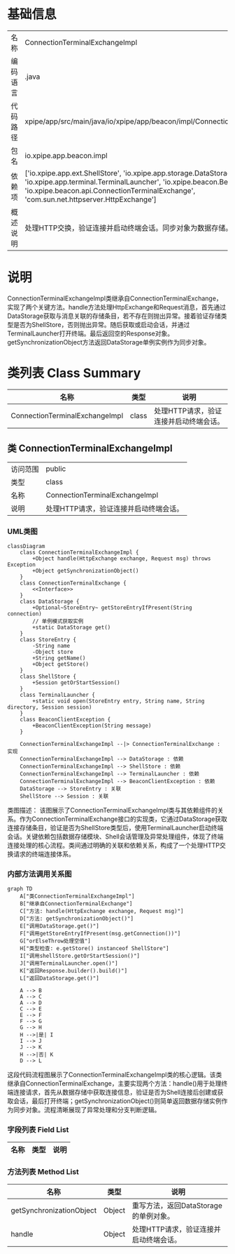 # 基础信息

|      |      |
|------|------|
| 名称 | ConnectionTerminalExchangeImpl |
| 编码语言 | .java |
| 代码路径 | xpipe/app/src/main/java/io/xpipe/app/beacon/impl/ConnectionTerminalExchangeImpl.java |
| 包名 | io.xpipe.app.beacon.impl |
| 依赖项 | ['io.xpipe.app.ext.ShellStore', 'io.xpipe.app.storage.DataStorage', 'io.xpipe.app.terminal.TerminalLauncher', 'io.xpipe.beacon.BeaconClientException', 'io.xpipe.beacon.api.ConnectionTerminalExchange', 'com.sun.net.httpserver.HttpExchange'] |
| 概述说明 | 处理HTTP交换，验证连接并启动终端会话。同步对象为数据存储。 |

# 说明

ConnectionTerminalExchangeImpl类继承自ConnectionTerminalExchange，实现了两个关键方法。handle方法处理HttpExchange和Request消息，首先通过DataStorage获取与消息关联的存储条目，若不存在则抛出异常。接着验证存储类型是否为ShellStore，否则抛出异常。随后获取或启动会话，并通过TerminalLauncher打开终端。最后返回空的Response对象。getSynchronizationObject方法返回DataStorage单例实例作为同步对象。

# 类列表 Class Summary

| 名称   | 类型  | 说明 |
|-------|------|-------------|
| ConnectionTerminalExchangeImpl | class | 处理HTTP请求，验证连接并启动终端会话。 |



## 类 ConnectionTerminalExchangeImpl

|      |      |
|------|------|
| 访问范围 | public |
| 类型 | class |
| 名称 | ConnectionTerminalExchangeImpl |
| 说明 | 处理HTTP请求，验证连接并启动终端会话。 |


### UML类图

```mermaid
classDiagram
    class ConnectionTerminalExchangeImpl {
        +Object handle(HttpExchange exchange, Request msg) throws Exception
        +Object getSynchronizationObject()
    }
    class ConnectionTerminalExchange {
        <<Interface>>
    }
    class DataStorage {
        +Optional~StoreEntry~ getStoreEntryIfPresent(String connection)
        // 单例模式获取实例
        +static DataStorage get()
    }
    class StoreEntry {
        -String name
        -Object store
        +String getName()
        +Object getStore()
    }
    class ShellStore {
        +Session getOrStartSession()
    }
    class TerminalLauncher {
        +static void open(StoreEntry entry, String name, String directory, Session session)
    }
    class BeaconClientException {
        +BeaconClientException(String message)
    }

    ConnectionTerminalExchangeImpl --|> ConnectionTerminalExchange : 实现
    ConnectionTerminalExchangeImpl --> DataStorage : 依赖
    ConnectionTerminalExchangeImpl --> ShellStore : 依赖
    ConnectionTerminalExchangeImpl --> TerminalLauncher : 依赖
    ConnectionTerminalExchangeImpl --> BeaconClientException : 依赖
    DataStorage --> StoreEntry : 关联
    ShellStore --> Session : 关联
```

类图描述：
该图展示了ConnectionTerminalExchangeImpl类与其依赖组件的关系。作为ConnectionTerminalExchange接口的实现类，它通过DataStorage获取连接存储条目，验证是否为ShellStore类型后，使用TerminalLauncher启动终端会话。关键依赖包括数据存储模块、Shell会话管理及异常处理组件，体现了终端连接处理的核心流程。类间通过明确的关联和依赖关系，构成了一个处理HTTP交换请求的终端连接体系。


### 内部方法调用关系图

```mermaid
graph TD
    A["类ConnectionTerminalExchangeImpl"]
    B["继承自ConnectionTerminalExchange"]
    C["方法: handle(HttpExchange exchange, Request msg)"]
    D["方法: getSynchronizationObject()"]
    E["调用DataStorage.get()"]
    F["调用getStoreEntryIfPresent(msg.getConnection())"]
    G["orElseThrow处理空值"]
    H["类型检查: e.getStore() instanceof ShellStore"]
    I["调用shellStore.getOrStartSession()"]
    J["调用TerminalLauncher.open()"]
    K["返回Response.builder().build()"]
    L["返回DataStorage.get()"]

    A --> B
    A --> C
    A --> D
    C --> E
    E --> F
    F --> G
    G --> H
    H -->|是| I
    I --> J
    J --> K
    H -->|否| K
    D --> L
```

这段代码流程图展示了ConnectionTerminalExchangeImpl类的核心逻辑。该类继承自ConnectionTerminalExchange，主要实现两个方法：handle()用于处理终端连接请求，首先从数据存储中获取连接信息，验证是否为Shell连接后创建或获取会话，最后打开终端；getSynchronizationObject()则简单返回数据存储实例作为同步对象。流程清晰展现了异常处理和分支判断逻辑。

### 字段列表 Field List

| 名称  | 类型  | 说明 |
|-------|-------|------|

### 方法列表 Method List

| 名称  | 类型  | 说明 |
|-------|-------|------|
| getSynchronizationObject | Object | 重写方法，返回DataStorage的单例对象。 |
| handle | Object | 处理HTTP请求，验证连接并启动终端会话。 |




